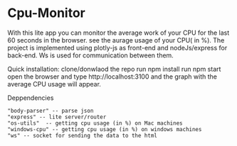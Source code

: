 # Cpu-Monitor
With this lite app you can monitor the average work of your CPU for the last 60 seconds in the browser.
see the aurage usage of your CPU( in %).
The project is implemented using plotly-js as front-end and nodeJs/express for back-end. Ws is used for communication between them.


Quick installation: 
clone/donwlaod the repo
run npm install
run npm start
open the browser and type http://localhost:3100 and the graph with the average CPU usage will appear.


Deppendencies

    "body-parser" -- parse json
    "express" -- lite server/router
    "os-utils"  -- getting cpu usage (in %) on Mac machines
    "windows-cpu" -- getting cpu usage (in %) on windows machines
    "ws" -- socket for sending the data to the html 
